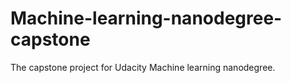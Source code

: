 # Machine-learning-nanodegree-capstone
The capstone project for Udacity Machine learning nanodegree.

